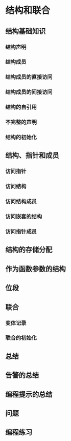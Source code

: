 # 结构和联合
## 结构基础知识
### 结构声明
### 结构成员
### 结构成员的直接访问
### 结构成员的间接访问
### 结构的自引用
### 不完整的声明
### 结构的初始化
## 结构、指针和成员
### 访问指针
### 访问结构
### 访问结构成员
### 访问嵌套的结构
### 访问指针成员
## 结构的存储分配
## 作为函数参数的结构
## 位段
## 联合
### 变体记录
### 联合的初始化
## 总结
## 告警的总结
## 编程提示的总结
## 问题
## 编程练习